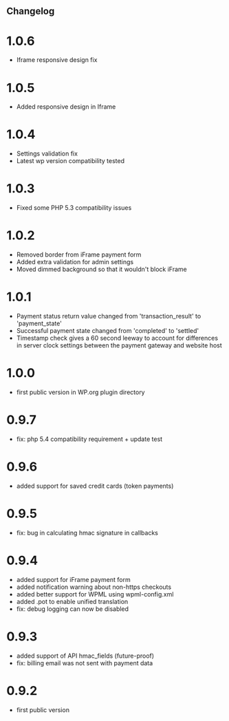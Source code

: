 ## Changelog ##

# 1.0.6 # 
* Iframe responsive design fix

# 1.0.5 # 
* Added responsive design in Iframe

# 1.0.4 # 
* Settings validation fix
* Latest wp version compatibility tested

# 1.0.3 #
* Fixed some PHP 5.3 compatibility issues

# 1.0.2 #
* Removed border from iFrame payment form
* Added extra validation for admin settings
* Moved dimmed background so that it wouldn't block iFrame

# 1.0.1 #
* Payment status return value changed from 'transaction_result' to 'payment_state'
* Successful payment state changed from 'completed' to 'settled'
* Timestamp check gives a 60 second leeway to account for differences in server clock settings between the payment gateway and website host

# 1.0.0 #
* first public version in WP.org plugin directory

# 0.9.7 #
* fix: php 5.4 compatibility requirement + update test

# 0.9.6 #
* added support for saved credit cards (token payments)

# 0.9.5 #
* fix: bug in calculating hmac signature in callbacks

# 0.9.4 #
* added support for iFrame payment form
* added notification warning about non-https checkouts
* added better support for WPML using wpml-config.xml
* added .pot to enable unified translation
* fix: debug logging can now be disabled

# 0.9.3 #
* added support of API hmac_fields (future-proof)
* fix: billing email was not sent with payment data

# 0.9.2 #
* first public version